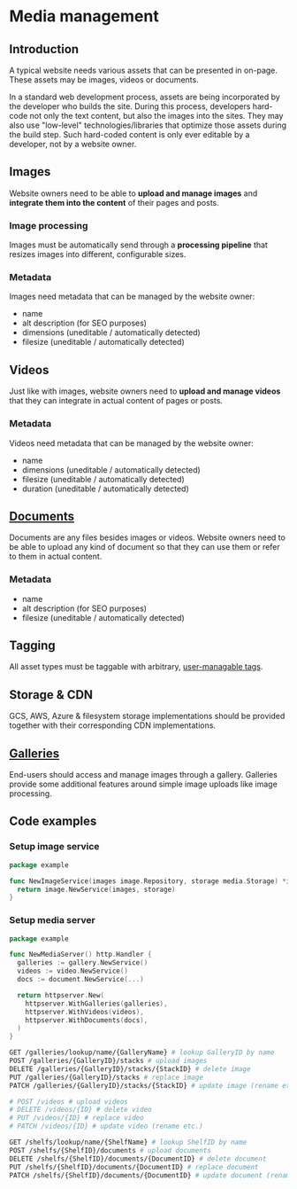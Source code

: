 # Media management

## Introduction

A typical website needs various assets that can be presented in on-page. These
assets may be images, videos or documents.

In a standard web development process, assets are being incorporated by the
developer who builds the site. During this process, developers hard-code not
only the text content, but also the images into the sites. They may also use
"low-level" technologies/libraries that optimize those assets during the build
step. Such hard-coded content is only ever editable by a developer, not by a
website owner.

## Images

Website owners need to be able to **upload and manage images** and **integrate
them into the content** of their pages and posts.

### Image processing

Images must be automatically send through a **processing pipeline** that resizes
images into different, configurable sizes.

### Metadata

Images need metadata that can be managed by the website owner:

- name
- alt description (for SEO purposes)
- dimensions (uneditable / automatically detected)
- filesize (uneditable / automatically detected)

## Videos

Just like with images, website owners need to **upload and manage videos** that
they can integrate in actual content of pages or posts.

### Metadata

Videos need metadata that can be managed by the website owner:

- name
- dimensions (uneditable / automatically detected)
- filesize (uneditable / automatically detected)
- duration (uneditable / automatically detected)

## [Documents](./documents.md)

Documents are any files besides images or videos. Website owners need to be able
to upload any kind of document so that they can use them or refer to them in
actual content.

### Metadata

- name
- alt description (for SEO purposes)
- filesize (uneditable / automatically detected)

## Tagging

All asset types must be taggable with arbitrary,
[user-managable tags](./tagging.md).

## Storage & CDN

GCS, AWS, Azure & filesystem storage implementations should be provided together
with their corresponding CDN implementations.

## [Galleries](./galleries.md)

End-users should access and manage images through a gallery. Galleries provide
some additional features around simple image uploads like image processing.

## Code examples

### Setup image service

```go
package example

func NewImageService(images image.Repository, storage media.Storage) *image.Service {
  return image.NewService(images, storage)
}
```

### Setup media server

```go
package example

func NewMediaServer() http.Handler {
  galleries := gallery.NewService()
  videos := video.NewService()
  docs := document.NewService(...)

  return httpserver.New(
    httpserver.WithGalleries(galleries),
    httpserver.WithVideos(videos),
    httpserver.WithDocuments(docs),
  )
}
```

```sh
GET /galleries/lookup/name/{GalleryName} # lookup GalleryID by name
POST /galleries/{GalleryID}/stacks # upload images
DELETE /galleries/{GalleryID}/stacks/{StackID} # delete image
PUT /galleries/{GalleryID}/stacks # replace image
PATCH /galleries/{GalleryID}/stacks/{StackID} # update image (rename etc.)

# POST /videos # upload videos
# DELETE /videos/{ID} # delete video
# PUT /videos/{ID} # replace video
# PATCH /videos/{ID} # update video (rename etc.)

GET /shelfs/lookup/name/{ShelfName} # lookup ShelfID by name
POST /shelfs/{ShelfID}/documents # upload documents
DELETE /shelfs/{ShelfID}/documents/{DocumentID} # delete document
PUT /shelfs/{ShelfID}/documents/{DocumentID} # replace document
PATCH /shelfs/{ShelfID}/documents/{DocumentID} # update document (rename etc.)
```
